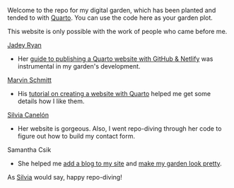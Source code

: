 Welcome to the repo for my digital garden, which has been planted and tended to with [Quarto](https://quarto.org/). You can use the code here as your garden plot.

This website is only possible with the work of people who came before me.

[Jadey Ryan](https://jadeyryan.com/)
- Her [guide to publishing a Quarto website with GitHub & Netlify](https://jadeyryan.com/blog/2023-11-19_publish-quarto-website/) was instrumental in my garden's development.

[Marvin Schmitt](https://www.marvinschmitt.com/)
- His [tutorial on creating a website with Quarto](https://www.marvinschmitt.com/blog/website-tutorial-quarto/) helped me get some details how I like them.

[Silvia Canelón](https://silviacanelon.com/)
- Her website is gorgeous. Also, I went repo-diving through her code to figure out how to build my contact form.

Samantha Csik
- She helped me [add a blog to my site](https://samanthacsik.github.io/posts/2022-10-24-quarto-blogs/) and [make my garden look pretty](https://samanthacsik.github.io/talks_workshops/2023-08-03-just-enough-css/).

As [Silvia](https://silviacanelon.com/) would say, happy repo-diving!
